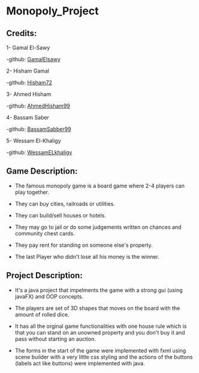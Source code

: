 # Monopoly_Project
## Credits:
1- Gamal El-Sawy

-github: [GamalElsawy](https://github.com/GamalElsawy)

2- Hisham Gamal

-github: [Hisham72](https://github.com/Hisham72)

3- Ahmed Hisham

-github: [AhmedHisham99](https://github.com/AhmedHisham99)

4- Bassam Saber

-github: [BassamSabber99](https://github.com/BassamSabber99)

5- Wessam El-Khaligy

-github: [WessamELkhaligy](https://github.com/WessamELkhaligy)



## Game Description:
- The famous monopoly game is a board game where 2-4 players can play together.

- They can buy cities, railroads or utilities.

- They can build/sell houses or hotels. 

- They may go to jail or do some judgements written on chances and community chest cards.

- They pay rent for standing on someone else's property. 

- The last Player who didn't lose all his money is the winner.



## Project Description:
- It's a java project that impelments the game with a strong gui (using javaFX) and OOP concepts.

- The players are set of 3D shapes that moves on the board with the amount of rolled dice.

- It has all the orginal game functionalities with one house rule which is that you can stand on an unowned property and you don't buy it and pass without starting an auction.

- The forms in the start of the game were implemented with fxml using scene builder with a very little css styling and the actions of the buttons (labels act like buttons) were implemented with java.

